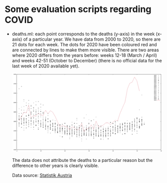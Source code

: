 Some evaluation scripts regarding COVID
===========

* deaths.ml: each point corresponds to the deaths (y-axis) in the week (x-axis) of a particular year.
  We have data from 2000 to 2020, so there are 21 dots for each week. The dots for 2020 have been coloured red and
  are connected by lines to make them more visible. There are two areas where 2020 differs from the years before:
  weeks 12-18 (March / April) and weeks 42-51 (October to December) (there is no official data for the last week of 2020 available yet).
  
  ![graph of deaths per week per year](cov_woechentlich.png)
  
  The data does not attribute the deaths to a particular reason but the difference to other years is clearly visible.

  Data source: [Statistik Austria](https://data.statistik.gv.at/web/meta.jsp?dataset=OGD_gest_kalwo_GEST_KALWOCHE_100)
